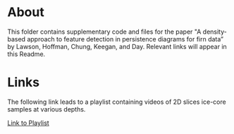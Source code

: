 # About
This folder contains supplementary code and files for the paper "A density-based approach to feature detection in persistence diagrams for firn data” by Lawson, Hoffman, Chung, Keegan, and Day. Relevant links will appear in this Readme.


# Links
The following link leads to a playlist containing videos of 2D slices ice-core samples at various depths. 

[Link to Playlist](https://youtube.com/playlist?list=PLYL5rxiRGTALZZ1m6efvOeYTxyR4HadDo)

